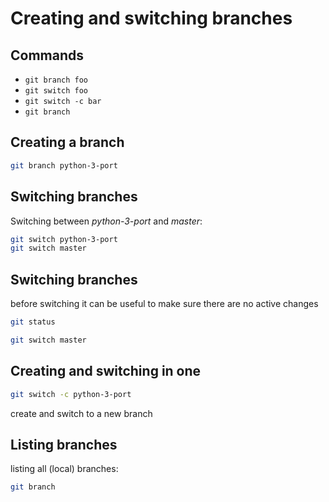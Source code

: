 # Creating and switching branches

## Commands

- `git branch foo`
- `git switch foo`
- `git switch -c bar`
- `git branch`

## Creating a branch

```bash
git branch python-3-port
```

## Switching branches

Switching between _python-3-port_ and _master_:

```bash
git switch python-3-port
git switch master
```

## Switching branches

before switching it can be useful to make sure there are no active changes

```bash
git status
```

```bash
git switch master
```

## Creating and switching in one

```bash
git switch -c python-3-port
```

create and switch to a new branch

## Listing branches

listing all (local) branches:

```bash
git branch
```
